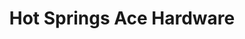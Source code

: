 ---
title: "Hot Springs Ace Hardware"
url: /hot-springs/hot-springs-ace-hardware/
shop: Eisenwaren
---
